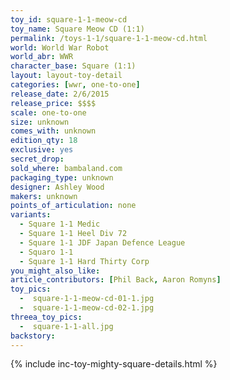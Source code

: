 ```yaml
---
toy_id: square-1-1-meow-cd
toy_name: Square Meow CD (1:1)
permalink: /toys-1-1/square-1-1-meow-cd.html
world: World War Robot
world_abr: WWR
character_base: Square (1:1)
layout: layout-toy-detail
categories: [wwr, one-to-one]
release_date: 2/6/2015
release_price: $$$$
scale: one-to-one
size: unknown
comes_with: unknown
edition_qty: 18
exclusive: yes
secret_drop:
sold_where: bambaland.com
packaging_type: unknown
designer: Ashley Wood
makers: unknown
points_of_articulation: none
variants: 
  - Square 1-1 Medic
  - Square 1-1 Heel Div 72
  - Square 1-1 JDF Japan Defence League
  - Squaro 1-1
  - Square 1-1 Hard Thirty Corp
you_might_also_like:  
article_contributors: [Phil Back, Aaron Romyns]
toy_pics:
  -  square-1-1-meow-cd-01-1.jpg
  -  square-1-1-meow-cd-02-1.jpg
threea_toy_pics:
  -  square-1-1-all.jpg  
backstory:  
---
```

{% include inc-toy-mighty-square-details.html %}